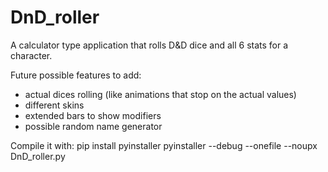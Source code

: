 # DnD_roller
A calculator type application that rolls D&amp;D dice and all 6 stats for a character.

Future possible features to add: 
- actual dices rolling (like animations that stop on the actual values)
- different skins 
- extended bars to show modifiers 
- possible random name generator

Compile it with: 
pip install pyinstaller
pyinstaller --debug --onefile --noupx DnD_roller.py
